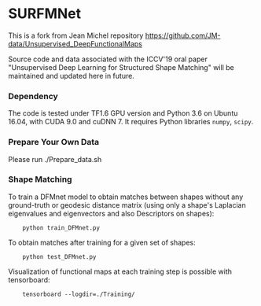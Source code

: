 # SURFMNet
This is a fork from Jean Michel repository https://github.com/JM-data/Unsupervised_DeepFunctionalMaps

Source code and data associated with the ICCV'19 oral paper "Unsupervised Deep Learning for Structured Shape Matching" will be maintained and updated here in future.

### Dependency

The code is tested under TF1.6 GPU version and Python 3.6 on Ubuntu 16.04, with CUDA 9.0 and cuDNN 7. It requires Python libraries `numpy`, `scipy`.

### Prepare Your Own Data

Please run ./Prepare_data.sh

### Shape Matching

To train a DFMnet model to obtain matches between shapes without any ground-truth or geodesic distance matrix (using only a shape's Laplacian eigenvalues and eigenvectors and also Descriptors on shapes):

        python train_DFMnet.py

To obtain matches after training for a given set of shapes:

        python test_DFMnet.py
        
Visualization of functional maps at each training step is possible with tensorboard:

        tensorboard --logdir=./Training/


